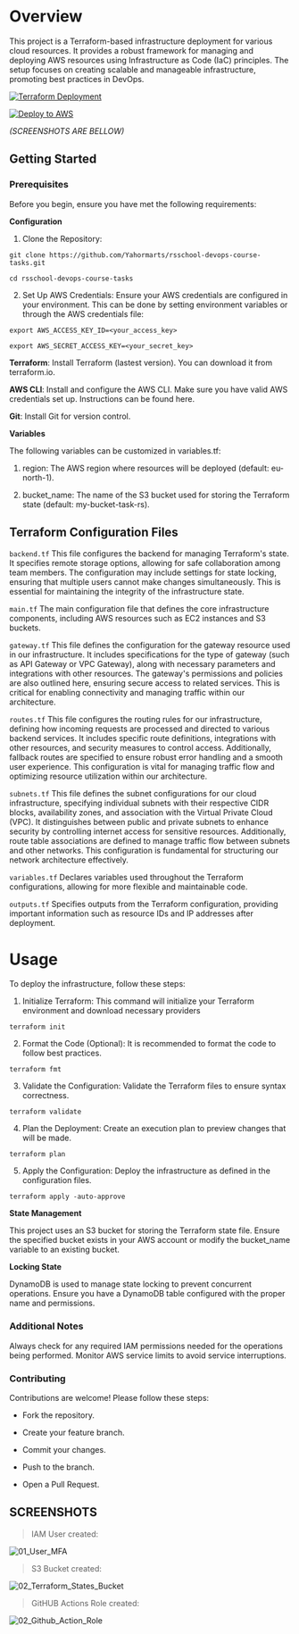 # Overview
This project is a Terraform-based infrastructure deployment for various cloud resources. It provides a robust framework for managing and deploying AWS resources using Infrastructure as Code (IaC) principles. The setup focuses on creating scalable and manageable infrastructure, promoting best practices in DevOps.

[![Terraform Deployment](https://github.com/Yahormarts/rsschool-devops-course-tasks/actions/workflows/deploy-terraform.yml/badge.svg)](https://github.com/Yahormarts/rsschool-devops-course-tasks/actions/workflows/deploy-terraform.yml)

[![Deploy to AWS](https://github.com/Yahormarts/rsschool-devops-course-tasks/actions/workflows/deploy-aws.yml/badge.svg)](https://github.com/Yahormarts/rsschool-devops-course-tasks/actions/workflows/deploy-aws.yml)

_(SCREENSHOTS ARE BELLOW)_

## Getting Started
### Prerequisites
Before you begin, ensure you have met the following requirements:

**Configuration**
1) Clone the Repository:
```
git clone https://github.com/Yahormarts/rsschool-devops-course-tasks.git

cd rsschool-devops-course-tasks
```
2) Set Up AWS Credentials: Ensure your AWS credentials are configured in your environment. This can be done by setting environment variables or through the AWS credentials file:
```
export AWS_ACCESS_KEY_ID=<your_access_key>

export AWS_SECRET_ACCESS_KEY=<your_secret_key>
```
**Terraform**: Install Terraform (lastest version). You can download it from terraform.io.

**AWS CLI**: Install and configure the AWS CLI. Make sure you have valid AWS credentials set up. Instructions can be found here.

**Git**: Install Git for version control.

**Variables**

The following variables can be customized in variables.tf:

1) region: The AWS region where resources will be deployed (default: eu-north-1).

2) bucket_name: The name of the S3 bucket used for storing the Terraform state (default: my-bucket-task-rs).

## Terraform Configuration Files

 `backend.tf`
This file configures the backend for managing Terraform's state. It specifies remote storage options, allowing for safe collaboration among team members. The configuration may include settings for state locking, ensuring that multiple users cannot make changes simultaneously. This is essential for maintaining the integrity of the infrastructure state.

 `main.tf`
The main configuration file that defines the core infrastructure components, including AWS resources such as EC2 instances and S3 buckets.

 `gateway.tf`
This file defines the configuration for the gateway resource used in our infrastructure. It includes specifications for the type of gateway (such as API Gateway or VPC Gateway), along with necessary parameters and integrations with other resources. The gateway's permissions and policies are also outlined here, ensuring secure access to related services. This is critical for enabling connectivity and managing traffic within our architecture.

 `routes.tf`
This file configures the routing rules for our infrastructure, defining how incoming requests are processed and directed to various backend services. It includes specific route definitions, integrations with other resources, and security measures to control access. Additionally, fallback routes are specified to ensure robust error handling and a smooth user experience. This configuration is vital for managing traffic flow and optimizing resource utilization within our architecture.

 `subnets.tf`
This file defines the subnet configurations for our cloud infrastructure, specifying individual subnets with their respective CIDR blocks, availability zones, and association with the Virtual Private Cloud (VPC). It distinguishes between public and private subnets to enhance security by controlling internet access for sensitive resources. Additionally, route table associations are defined to manage traffic flow between subnets and other networks. This configuration is fundamental for structuring our network architecture effectively.

 `variables.tf`
Declares variables used throughout the Terraform configurations, allowing for more flexible and maintainable code.

 `outputs.tf`
Specifies outputs from the Terraform configuration, providing important information such as resource IDs and IP addresses after deployment.

# Usage

To deploy the infrastructure, follow these steps:

1) Initialize Terraform: This command will initialize your Terraform environment and download necessary providers
```
terraform init
```
2) Format the Code (Optional): It is recommended to format the code to follow best practices.
```
terraform fmt
```
3) Validate the Configuration: Validate the Terraform files to ensure syntax correctness.
```
terraform validate
```
4) Plan the Deployment: Create an execution plan to preview changes that will be made.
```
terraform plan
```
5) Apply the Configuration: Deploy the infrastructure as defined in the configuration files.
```
terraform apply -auto-approve
```
**State Management**

This project uses an S3 bucket for storing the Terraform state file. Ensure the specified bucket exists in your AWS account or modify the bucket_name variable to an existing bucket.

**Locking State**

DynamoDB is used to manage state locking to prevent concurrent operations. Ensure you have a DynamoDB table configured with the proper name and permissions.

### Additional Notes

Always check for any required IAM permissions needed for the operations being performed.
Monitor AWS service limits to avoid service interruptions.

### Contributing

Contributions are welcome! Please follow these steps:

- Fork the repository.

- Create your feature branch.

- Commit your changes.

- Push to the branch.

- Open a Pull Request.

## SCREENSHOTS

>IAM User created:

![01_User_MFA](https://github.com/user-attachments/assets/e123704d-210d-4563-bdb6-d80c8053d288)

>S3 Bucket created:

![02_Terraform_States_Bucket](https://github.com/user-attachments/assets/0c244f6e-807f-4865-bc7a-0941a31b4323)

>GitHUB Actions Role created:

![02_Github_Action_Role](https://github.com/user-attachments/assets/0e34c7dd-abb5-4e74-a9d9-67bd10917ade)


